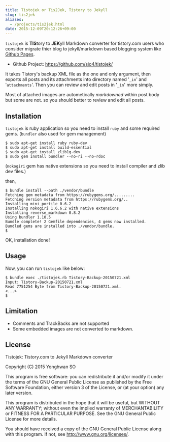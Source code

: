 ```yaml
---
title: Tistojek or Tis2Jek, Tistory to Jekyll
slug: tis2jek
aliases:
  - /projects/tis2jek.html
date: 2015-12-09T20:12:26+09:00
---
```

`tistojek` is **TIS**tory to **JEK**yll Markdown converter for
tistory.com users who consider migrate thier blog to jekyll/markdown
based blogging system like [Github Pages](https://pages.github.com/).

* Github Project: <https://github.com/sio4/tistojek/>

It takes Tistory's backup XML file as the one and only argument,
then exports all posts and its attachments into directory named
'`_in`' and '`attachments`'. Then you can review and edit posts
in '`_in`' more simply.

Most of attached images are autometically _markdowned_ within post
body but some are not. so you should better to review and edit all
posts.

## Installation

`tistojek` is ruby application so you need to install `ruby` and
some required gems. (`bundler` also used for gem management)

```console
$ sudo apt-get install ruby ruby-dev
$ sudo apt-get install build-essential
$ sudo apt-get install zlib1g-dev
$ sudo gem install bundler --no-ri --no-rdoc
```

(`nokogiri` gem has native extensions so you need to install compiler
and zlib dev files.)

then,

```console
$ bundle install --path ./vendor/bundle
Fetching gem metadata from https://rubygems.org/.........
Fetching version metadata from https://rubygems.org/..
Installing mini_portile 0.6.2
Installing nokogiri 1.6.6.2 with native extensions
Installing reverse_markdown 0.8.2
Using bundler 1.10.5
Bundle complete! 2 Gemfile dependencies, 4 gems now installed.
Bundled gems are installed into ./vendor/bundle.
$ 
```

OK, installation done!

## Usage

Now, you can run `tistojek` like below:

```console
$ bundle exec ./tistojek.rb Tistory-Backup-20150721.xml 
Input: Tistory-Backup-20150721.xml
Read 7751254 Byte from Tistory-Backup-20150721.xml.
<...>
$ 
```

## Limitation

* Comments and TrackBacks are not supported
* Some embedded images are not converted to markdown.

## License

Tistojek: Tistory.com to Jekyll Markdown converter

Copyright (C) 2015  Yonghwan SO

This program is free software: you can redistribute it and/or modify
it under the terms of the GNU General Public License as published by
the Free Software Foundation, either version 3 of the License, or
(at your option) any later version.

This program is distributed in the hope that it will be useful,
but WITHOUT ANY WARRANTY; without even the implied warranty of
MERCHANTABILITY or FITNESS FOR A PARTICULAR PURPOSE.  See the
GNU General Public License for more details.

You should have received a copy of the GNU General Public License
along with this program.  If not, see <http://www.gnu.org/licenses/>.

